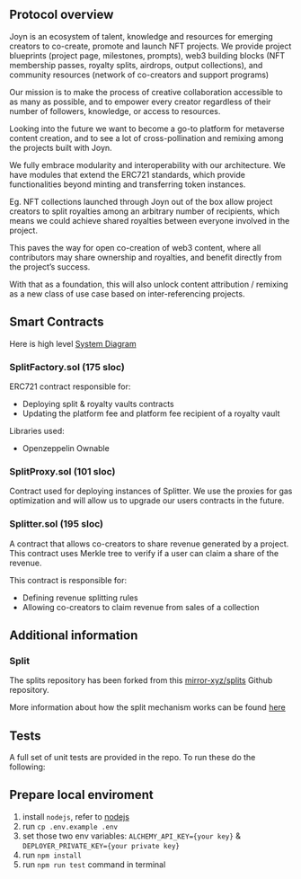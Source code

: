 ## Protocol overview

Joyn is an ecosystem of talent, knowledge and resources for emerging creators to co-create, promote and launch NFT projects. We provide project blueprints (project page, milestones, prompts), web3 building blocks (NFT membership passes, royalty splits, airdrops, output collections), and community resources (network of co-creators and support programs)

Our mission is to make the process of creative collaboration accessible to as many as possible, and to empower every creator regardless of their number of followers, knowledge, or access to resources.

Looking into the future we want to become a go-to platform for metaverse content creation, and to see a lot of cross-pollination and remixing among the projects built with Joyn.

We fully embrace modularity and interoperability with our architecture. We have modules that extend the ERC721 standards, which provide functionalities beyond minting and transferring token instances.

Eg. NFT collections launched through Joyn out of the box allow project creators to split royalties among an arbitrary number of recipients, which means we could achieve shared royalties between everyone involved in the project.

This paves the way for open co-creation of web3 content, where all contributors may share ownership and royalties, and benefit directly from the project’s success.

With that as a foundation, this will also unlock content attribution / remixing as a new class of use case based on inter-referencing projects.

## Smart Contracts

Here is high level [System Diagram](https://drive.google.com/file/d/1INWkGedjKihSWM6R0apomoUgiadujz4Y/view?usp=sharing)
### SplitFactory.sol (175 sloc)

ERC721 contract responsible for:

- Deploying split & royalty vaults contracts
- Updating the platform fee and platform fee recipient of a royalty vault

Libraries used:

- Openzeppelin Ownable

### SplitProxy.sol (101 sloc)

Contract used for deploying instances of Splitter.
We use the proxies for gas optimization and will allow us to upgrade our users contracts in the future.

### Splitter.sol (195 sloc)

A contract that allows co-creators to share revenue generated by a project.
This contract uses Merkle tree to verify if a user can claim a share of the revenue.

This contract is responsible for:

- Defining revenue splitting rules
- Allowing co-creators to claim revenue from sales of a collection

## Additional information

### Split

The splits repository has been forked from this [mirror-xyz/splits](https://github.com/mirror-xyz/splits) Github repository.

More information about how the split mechanism works can be found [here](https://dev.mirror.xyz/V_7Jp1hy_g8bz-J1B4Wb5KYSmj5Lt4W7q7cw0noxJsU)

## Tests

A full set of unit tests are provided in the repo. To run these do the following:

## Prepare local enviroment

1. install `nodejs`, refer to [nodejs](https://nodejs.org/en/)
2. run `cp .env.example .env`
3. set those two env variables: `ALCHEMY_API_KEY={your key}` & `DEPLOYER_PRIVATE_KEY={your private key}`
4. run `npm install`
5. run `npm run test` command in terminal